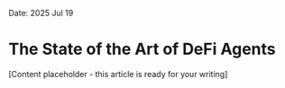 Date: 2025 Jul 19

# The State of the Art of DeFi Agents

[Content placeholder - this article is ready for your writing]